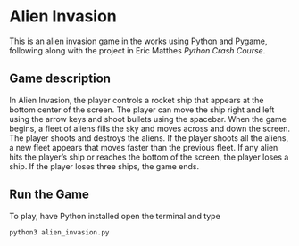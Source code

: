# Alien Invasion

This is an alien invasion game in the works using Python and Pygame, following along with the project in Eric Matthes *Python Crash Course*.

## Game description

In Alien Invasion, the player controls a rocket ship that appears at the bottom center of the screen. The player can move the ship right and left using the arrow keys and shoot bullets using the spacebar. When the game begins, a fleet of aliens fills the sky and moves across and down the screen. The player shoots and destroys the aliens. If the player shoots all the aliens, a new fleet appears that moves faster than the previous fleet. If any alien hits the player’s ship or reaches the bottom of the screen, the player loses a ship. If the player loses three ships, the game ends.

## Run the Game

To play, have Python installed open the terminal and type
```
python3 alien_invasion.py
```